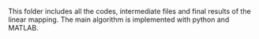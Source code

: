 This folder includes all the codes, intermediate files and final results of the linear mapping.
The main algorithm is implemented with python and MATLAB.
